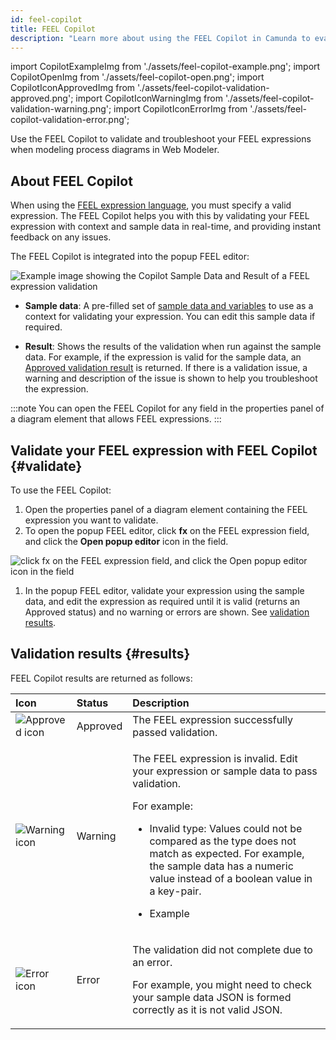 ```yaml
---
id: feel-copilot
title: FEEL Copilot
description: "Learn more about using the FEEL Copilot in Camunda to evaluate your FEEL expressions"
---
```


import CopilotExampleImg from './assets/feel-copilot-example.png';
import CopilotOpenImg from './assets/feel-copilot-open.png';
import CopilotIconApprovedImg from './assets/feel-copilot-validation-approved.png';
import CopilotIconWarningImg from './assets/feel-copilot-validation-warning.png';
import CopilotIconErrorImg from './assets/feel-copilot-validation-error.png';

Use the FEEL Copilot to validate and troubleshoot your FEEL expressions when modeling process diagrams in Web Modeler.

## About FEEL Copilot

When using the [FEEL expression language](/components/modeler/feel/what-is-feel.md), you must specify a valid expression. The FEEL Copilot helps you with this by validating your FEEL expression with context and sample data in real-time, and providing instant feedback on any issues.

The FEEL Copilot is integrated into the popup FEEL editor:

<img src={CopilotExampleImg} alt="Example image showing the Copilot Sample Data and Result of a FEEL expression validation" class="img-900"/>

- **Sample data**: A pre-filled set of [sample data and variables](/components/modeler/data-handling.md) to use as a context for validating your expression. You can edit this sample data if required.

- **Result**: Shows the results of the validation when run against the sample data. For example, if the expression is valid for the sample data, an [Approved validation result](#results) is returned. If there is a validation issue, a warning and description of the issue is shown to help you troubleshoot the expression.

:::note
You can open the FEEL Copilot for any field in the properties panel of a diagram element that allows FEEL expressions.
:::

## Validate your FEEL expression with FEEL Copilot {#validate}

To use the FEEL Copilot:

1. Open the properties panel of a diagram element containing the FEEL expression you want to validate.
1. To open the popup FEEL editor, click **fx** on the FEEL expression field, and click the **Open popup editor** icon in the field.

<img src={CopilotOpenImg} alt="click fx on the FEEL expression field, and click the Open popup editor icon in the field" class="img-500"/>

1. In the popup FEEL editor, validate your expression using the sample data, and edit the expression as required until it is valid (returns an Approved status) and no warning or errors are shown. See [validation results](#results).

## Validation results {#results}

FEEL Copilot results are returned as follows:

| Icon                                                                              | Status   | Description                                                                                                                                                                                                                                                                                                                                           |
| :-------------------------------------------------------------------------------- | :------- | :---------------------------------------------------------------------------------------------------------------------------------------------------------------------------------------------------------------------------------------------------------------------------------------------------------------------------------------------------- |
| <img src={CopilotIconApprovedImg} alt="Approved icon" className="inline-image" /> | Approved | The FEEL expression successfully passed validation.                                                                                                                                                                                                                                                                                                   |
| <img src={CopilotIconWarningImg} alt="Warning icon" className="inline-image" />   | Warning  | <p>The FEEL expression is invalid. Edit your expression or sample data to pass validation.</p><p>For example:</p><p><ul><li><p>Invalid type: Values could not be compared as the type does not match as expected. For example, the sample data has a numeric value instead of a boolean value in a key-pair.</p></li><li><p>Example</p></li></ul></p> |
| <img src={CopilotIconErrorImg} alt="Error icon" className="inline-image" />       | Error    | <p>The validation did not complete due to an error.</p><p>For example, you might need to check your sample data JSON is formed correctly as it is not valid JSON.</p>                                                                                                                                                                                 |

